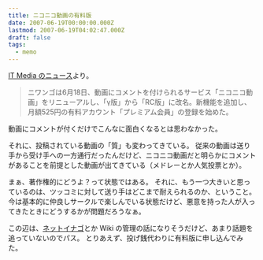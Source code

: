 ```yaml
---
title: ニコニコ動画の有料版
date: 2007-06-19T00:00:00.000Z
lastmod: 2007-06-19T04:02:47.000Z
draft: false
tags:
  - memo
---
```


[IT Media のニュース](http://www.itmedia.co.jp/news/articles/0706/18/news033.html)より。

> ニワンゴは6月18日、動画にコメントを付けられるサービス「ニコニコ動画」をリニューアルし、「γ版」から「RC版」に改名。新機能を追加し、月額525円の有料アカウント「プレミアム会員」の登録を始めた。

動画にコメントが付くだけでこんなに面白くなるとは思わなかった。

それに、投稿されている動画の「質」も変わってきている。 従来の動画は送り手から受け手への一方通行だったんだけど、ニコニコ動画だと明らかにコメントがあることを前提とした動画が出てきている（メドレーとか人気投票とか）。

まぁ、著作権的にどうよ？って状態ではある。 それに、もう一つ大きいと思っているのは、ツッコミに対して送り手はどこまで耐えられるのか、ということ。 今は基本的に仲良しサークルで楽しんでいる状態だけど、悪意を持った人が入ってきたときにどうするかが問題だろうなぁ。

この辺は、[ネットイナゴ](http://ja.wikipedia.org/wiki/%E3%83%8D%E3%83%83%E3%83%88%E3%82%A4%E3%83%8A%E3%82%B4)とか Wiki の管理の話になりそうだけど、あまり話題を追っていないのでパス。 とりあえず、投げ銭代わりに有料版に申し込んでみた。
